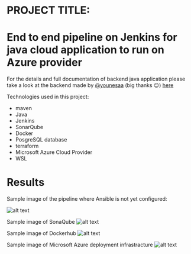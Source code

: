 # PROJECT TITLE: 
# End to end pipeline on Jenkins for java cloud application to run on Azure provider

For the details and full documentation of backend java application please take a look at the backend made by [@younesaa](https://github.com/younesaa) (big thanks 😉) [here](https://github.com/younesaa/proje_m2i) 

Technologies used in this project:

* maven
* Java
* Jenkins
* SonarQube
* Docker
* PosgreSQL database
* terraform
* Microsoft Azure Cloud Provider
* WSL

# Results

Sample image of the pipeline where Ansible is not yet configured: 

![alt text](https://github.com/ioannis-mac/proje_m2i/blob/main/Pipeline-stage-view.png?raw=true)

Sample image of SonaQube
![alt text](https://github.com/ioannis-mac/proje_m2i/blob/main/SonarQube.png?raw=true)

Sample image of Dockerhub
![alt text](https://github.com/ioannis-mac/proje_m2i/blob/main/Dockerhub.png?raw=true)

Sample image of Microsoft Azure deployment infrastracture
![alt text](https://github.com/ioannis-mac/proje_m2i/blob/main/Dockerhub.png?raw=true)